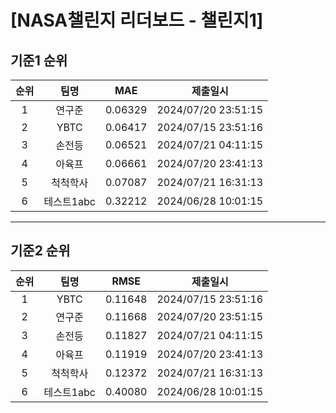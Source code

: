 # [NASA챌린지 리더보드 - 챌린지1]
## 기준1 순위
| 순위 | 팀명 | MAE | 제출일시 |
|:----:|:----:|:-----:|:----:|
| 1 | 연구준 | 0.06329 | 2024/07/20 23:51:15 |
| 2 | YBTC | 0.06417 | 2024/07/15 23:51:16 |
| 3 | 손전등 | 0.06521 | 2024/07/21 04:11:15 |
| 4 | 아육프 | 0.06661 | 2024/07/20 23:41:13 |
| 5 | 척척학사 | 0.07087 | 2024/07/21 16:31:13 |
| 6 | 테스트1abc | 0.32212 | 2024/06/28 10:01:15 |
___
## 기준2 순위
| 순위 | 팀명 | RMSE | 제출일시 |
|:----:|:----:|:-----:|:----:|
| 1 | YBTC | 0.11648 | 2024/07/15 23:51:16 |
| 2 | 연구준 | 0.11668 | 2024/07/20 23:51:15 |
| 3 | 손전등 | 0.11827 | 2024/07/21 04:11:15 |
| 4 | 아육프 | 0.11919 | 2024/07/20 23:41:13 |
| 5 | 척척학사 | 0.12372 | 2024/07/21 16:31:13 |
| 6 | 테스트1abc | 0.40080 | 2024/06/28 10:01:15 |
